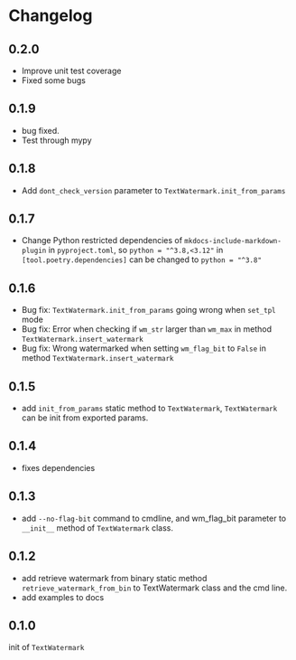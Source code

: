 # Changelog

## 0.2.0

- Improve unit test coverage
- Fixed some bugs

## 0.1.9

- bug fixed.
- Test through mypy

## 0.1.8

- Add `dont_check_version` parameter to `TextWatermark.init_from_params`

## 0.1.7

- Change Python restricted dependencies of `mkdocs-include-markdown-plugin` in `pyproject.toml`, so  `python = "^3.8,<3.12"` in `[tool.poetry.dependencies]` can be changed to `python = "^3.8"`

## 0.1.6

- Bug fix: `TextWatermark.init_from_params` going wrong when `set_tpl` mode
- Bug fix: Error when checking if `wm_str` larger than `wm_max` in method `TextWatermark.insert_watermark`
- Bug fix: Wrong watermarked when setting `wm_flag_bit` to `False` in method `TextWatermark.insert_watermark`

## 0.1.5

- add `init_from_params` static method to `TextWatermark`, `TextWatermark` can be init from exported params.

## 0.1.4

- fixes dependencies

## 0.1.3

- add `--no-flag-bit` command to cmdline, and wm_flag_bit parameter to `__init__` method of `TextWatermark` class.

## 0.1.2

- add retrieve watermark from binary static method `retrieve_watermark_from_bin` to TextWatermark class and the cmd line.
- add examples to docs

## 0.1.0

init of `TextWatermark`
